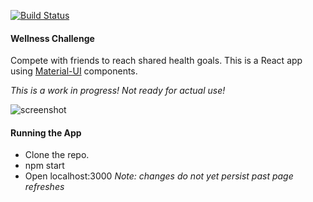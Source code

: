 [![Build Status](https://travis-ci.org/trevdor/wc.svg?branch=master)](https://travis-ci.org/nematode/wc)

#### Wellness Challenge

Compete with friends to reach shared health goals. This is a React app using [Material-UI](http://material-ui.com) components.

*This is a work in progress! Not ready for actual use!*

![screenshot](https://cloud.githubusercontent.com/assets/5862724/16956062/31ad97b0-4d94-11e6-9da9-bc6064df8804.png)


#### Running the App
* Clone the repo.
* npm start
* Open localhost:3000
*Note: changes do not yet persist past page refreshes*
